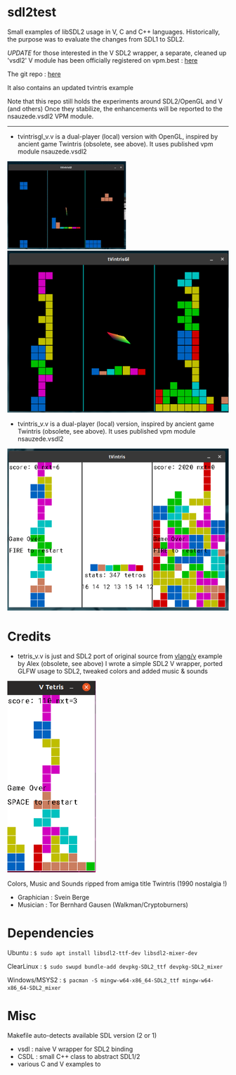 # sdl2test
Small examples of libSDL2 usage in V, C and C++ languages.
Historically, the purpose was to evaluate the changes from SDL1 to SDL2.

*UPDATE* for those interested in the V SDL2 wrapper, a separate, cleaned up 'vsdl2' V module has been officially registered on vpm.best : <a href='https://vpm.best/mod/nsauzede.vsdl2'>here</a>

The git repo : <a href='https://github.com/nsauzede/vsdl2'>here</a>

It also contains an updated tvintris example

Note that this repo still holds the experiments around SDL2/OpenGL and V (and others)
Once they stabilize, the enhancements will be reported to the nsauzede.vsdl2 VPM module.

----

- tvintrisgl_v.v is a dual-player (local) version with OpenGL, inspired by ancient game Twintris (obsolete, see above). It uses published vpm module nsauzede.vsdl2

<img src='https://github.com/nsauzede/sdl2test/blob/master/tvintrisgl.gif'>

<img src='https://github.com/nsauzede/sdl2test/blob/master/tvintrisgl.png'>

- tvintris_v.v is a dual-player (local) version, inspired by ancient game Twintris (obsolete, see above). It uses published vpm module nsauzede.vsdl2

<img src='https://github.com/nsauzede/sdl2test/blob/master/tvintris.png'>

# Credits
- tetris_v.v is just and SDL2 port of original source from <a href='https://github.com/vlang/v'>vlang/v</a> example by Alex (obsolete, see above)
I wrote a simple SDL2 V wrapper, ported GLFW usage to SDL2, tweaked colors and added music & sounds

<img src='https://github.com/nsauzede/sdl2test/raw/master/tetris_v.png'>

Colors, Music and Sounds ripped from amiga title Twintris (1990 nostalgia !)
- Graphician : Svein Berge
- Musician : Tor Bernhard Gausen (Walkman/Cryptoburners)

# Dependencies
Ubuntu :
`$ sudo apt install libsdl2-ttf-dev libsdl2-mixer-dev`

ClearLinux :
`$ sudo swupd bundle-add devpkg-SDL2_ttf devpkg-SDL2_mixer`

Windows/MSYS2 :
`$ pacman -S mingw-w64-x86_64-SDL2_ttf mingw-w64-x86_64-SDL2_mixer`


# Misc
Makefile auto-detects available SDL version (2 or 1)

- vsdl : naive V wrapper for SDL2 binding
- CSDL : small C++ class to abstract SDL1/2
- various C and V examples to
